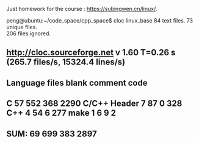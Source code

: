 Just homework for the course : https://subingwen.cn/linux/.

peng@ubuntu:~/code_space/cpp_space$ cloc linux_base
      84 text files.
      73 unique files.                              
     206 files ignored.

http://cloc.sourceforge.net v 1.60  T=0.26 s (265.7 files/s, 15324.4 lines/s)
-------------------------------------------------------------------------------
Language                     files          blank        comment           code
-------------------------------------------------------------------------------
C                               57            552            368           2290
C/C++ Header                     7             87              0            328
C++                              4             54              6            277
make                             1              6              9              2
-------------------------------------------------------------------------------
SUM:                            69            699            383           2897
-------------------------------------------------------------------------------
